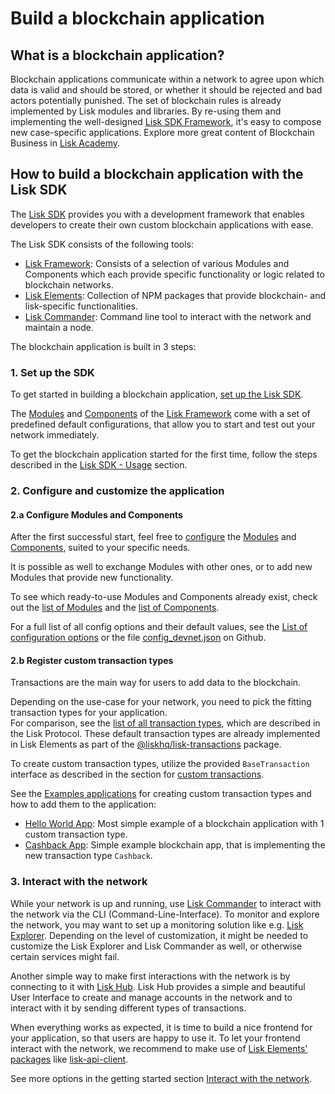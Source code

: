 # Build a blockchain application

## What is a blockchain application?

Blockchain applications communicate within a network to agree upon which data is valid and should be stored, or whether it should be rejected and bad actors potentially punished.
The set of blockchain rules is already implemented by Lisk modules and libraries.
By re-using them and implementing the well-designed [Lisk SDK Framework](../lisk-sdk/introduction.md), it's easy to compose new case-specific applications.
Explore more great content of Blockchain Business in [Lisk Academy](https://lisk.io/academy/blockchain-business/blockchain-in-business).

## How to build a blockchain application with the Lisk SDK

The [Lisk SDK](../lisk-sdk/introduction.md) provides you with a development framework that enables developers to create their own custom blockchain applications with ease.

The Lisk SDK consists of the following tools:

- [Lisk Framework](../lisk-sdk/lisk-framework/introduction.md): Consists of a selection of various Modules and Components which each provide specific functionality or logic related to blockchain networks.
- [Lisk Elements](../lisk-sdk/lisk-elements/introduction.md): Collection of NPM packages that provide blockchain- and lisk-specific functionalities.
- [Lisk Commander](../lisk-sdk/lisk-commander/introduction.md): Command line tool to interact with the network and maintain a node.

The blockchain application is built in 3 steps:

### 1. Set up the SDK
To get started in building a blockchain application, [set up the Lisk SDK](../lisk-sdk/introduction.md#setup).

The [Modules](../lisk-sdk/lisk-framework/introduction.md#modules) and [Components](../lisk-sdk/lisk-framework/introduction.md#components) of the [Lisk Framework](../lisk-sdk/lisk-framework/introduction.md) come with a set of predefined default configurations, that allow you to start and test out your network immediately.

To get the blockchain application started for the first time, follow the steps described in the [Lisk SDK - Usage](../lisk-sdk/introduction.md#usage) section.

### 2. Configure and customize the application

#### 2.a Configure Modules and Components
After the first successful start, feel free to [configure](../lisk-sdk/lisk-framework/configuration.md) the [Modules](../lisk-sdk/lisk-framework/introduction.md#modules) and [Components](../lisk-sdk/lisk-framework/introduction.md#components), suited to your specific needs.

It is possible as well to exchange Modules with other ones, or to add new Modules that provide new functionality.

To see which ready-to-use Modules and Components already exist, check out the [list of Modules](../lisk-sdk/lisk-framework/introduction.md#list-of-core-modules) and the [list of Components](../lisk-sdk/lisk-framework/introduction.md#components).

For a full list of all config options and their default values, see the [List of configuration options](configuration.md#list-of-configuration-options) or the file [config_devnet.json](https://github.com/LiskHQ/lisk-sdk/blob/development/sdk/src/samples/config_devnet.json) on Github.

#### 2.b Register custom transaction types
Transactions are the main way for users to add data to the blockchain.

Depending on the use-case for your network, you need to pick the fitting transaction types for your application.<br>
For comparison, see the [list of all transaction types](../lisk-protocol/transactions), which are described in the Lisk Protocol.
These default transaction types are already implemented in Lisk Elements as part of the [@liskhq/lisk-transactions](../lisk-sdk/lisk-elements/packages/transactions.md) package.

To create custom transaction types, utilize the provided `BaseTransaction` interface as described in the section for [custom transactions](custom-transactions.md).

See the [Examples applications](examples.md) for creating custom transaction types and how to add them to the application:

- [Hello World App](examples.md#hello-world-app): Most simple example of a blockchain application with 1 custom transaction type.
- [Cashback App](examples.md#hello-world-app): Simple example blockchain app, that is implementing the new transaction type `Cashback`.

### 3. Interact with the network
While your network is up and running, use [Lisk Commander](../lisk-sdk/lisk-commander/introduction.md) to interact with the network via the CLI (Command-Line-Interface).
To monitor and explore the network, you may want to set up a monitoring solution like e.g. [Lisk Explorer](https://github.com/LiskHQ/lisk-explorer).
Depending on the level of customization, it might be needed to customize the Lisk Explorer and Lisk Commander as well, or otherwise certain services might fail.

Another simple way to make first interactions with the network is by connecting to it with [Lisk Hub](https://github.com/LiskHQ/lisk-hub).
Lisk Hub provides a simple and beautiful User Interface to create and manage accounts in the network and to interact with it by sending different types of transactions.

When everything works as expected, it is time to build a nice frontend for your application, so that users are happy to use it.
To let your frontend interact with the network, we recommend to make use of [Lisk Elements' packages](../lisk-sdk/lisk-elements/packages.md) like [lisk-api-client](../lisk-sdk/lisk-elements/packages/api-client.md).

See more options in the getting started section [Interact with the network](interact-with-network.md).
